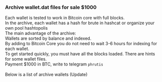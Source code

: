 ### Archive wallet.dat files for sale $1000

Each wallet is tested to work in Bitcoin core with full blocks.<br>
In the archive, each wallet has a hash for brute in hashcat or organize your own pool hashtopolis<br>
The main advantage of the archive:<br>
Wallets are sorted by balance and indexed.<br>
By adding to Bitcoin Core you do not need to wait 3-6 hours for indexing for each wallet.<br>
To get started quickly, you must have all the blocks loaded.
There are hints for some wallet files.<br>
Payment $1000 in BTC, write to telegram ```phrutis``` <br><br>
Below is a list of archive wallets (Update)

